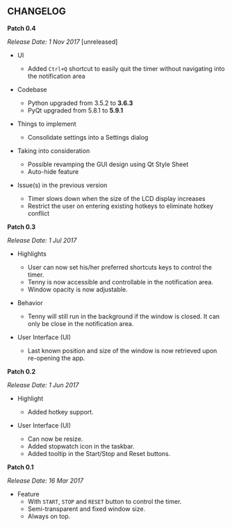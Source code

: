 CHANGELOG
---

**Patch 0.4**

_Release Date: 1 Nov 2017_ [unreleased]

* UI
    * Added `Ctrl+Q` shortcut to easily quit the timer without navigating into the notification area

* Codebase
    * Python upgraded from 3.5.2 to **3.6.3**
    * PyQt upgraded from 5.8.1 to **5.9.1**

* Things to implement
    * Consolidate settings into a Settings dialog

* Taking into consideration
    * Possible revamping the GUI design using Qt Style Sheet
    * Auto-hide feature

* Issue(s) in the previous version
    * Timer slows down when the size of the LCD display increases
    * Restrict the user on entering existing hotkeys to eliminate hotkey conflict 


**Patch 0.3**

_Release Date: 1 Jul 2017_

* Highlights
    * User can now set his/her preferred shortcuts keys to control the timer.
    * Tenny is now accessible and controllable in the notification area.
    * Window opacity is now adjustable.

* Behavior 
    * Tenny will still run in the background if the window is closed. It can only be close in the notification area. 

* User Interface (UI)
    * Last known position and size of the window is now retrieved upon re-opening the app.


**Patch 0.2**

_Release Date: 1 Jun 2017_

* Highlight
    * Added hotkey support.
    
* User Interface (UI)
    * Can now be resize.
    * Added stopwatch icon in the taskbar.
    * Added tooltip in the Start/Stop and Reset buttons.


**Patch 0.1**

_Release Date: 16 Mar 2017_

* Feature
    * With `START`, `STOP` and `RESET` button to control the timer.
    * Semi-transparent and fixed window size.
    * Always on top.
    
    